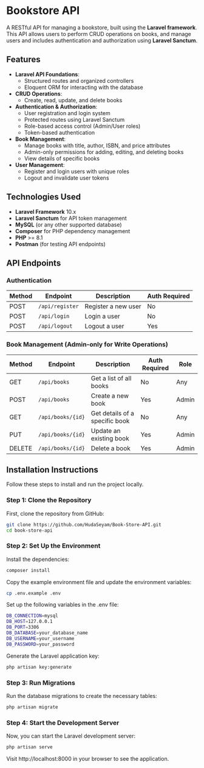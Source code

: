 # Bookstore API

A RESTful API for managing a bookstore, built using the **Laravel framework**. This API allows users to perform CRUD operations on books, and manage users and includes authentication and authorization using **Laravel Sanctum**.

## Features

- **Laravel API Foundations**: 
  - Structured routes and organized controllers
  - Eloquent ORM for interacting with the database
- **CRUD Operations**:
  - Create, read, update, and delete books
- **Authentication & Authorization**:
  - User registration and login system
  - Protected routes using Laravel Sanctum
  - Role-based access control (Admin/User roles)
  - Token-based authentication
- **Book Management**:
  - Manage books with title, author, ISBN, and price attributes
  - Admin-only permissions for adding, editing, and deleting books
  - View details of specific books
- **User Management**:
  - Register and login users with unique roles
  - Logout and invalidate user tokens

## Technologies Used

- **Laravel Framework** 10.x
- **Laravel Sanctum** for API token management
- **MySQL** (or any other supported database)
- **Composer** for PHP dependency management
- **PHP** >= 8.1
- **Postman** (for testing API endpoints)
  
## API Endpoints
### Authentication

| Method | Endpoint        | Description           | Auth Required |
|--------|-----------------|-----------------------|---------------|
| POST   | `/api/register` | Register a new user    | No            |
| POST   | `/api/login`    | Login a user           | No            |
| POST   | `/api/logout`   | Logout a user          | Yes           |

### Book Management (Admin-only for Write Operations)

| Method | Endpoint           | Description                     | Auth Required | Role  |
|--------|--------------------|----------------------------------|---------------|-------|
| GET    | `/api/books`        | Get a list of all books          | No            | Any   |
| POST   | `/api/books`        | Create a new book                | Yes           | Admin |
| GET    | `/api/books/{id}`   | Get details of a specific book   | No            | Any   |
| PUT    | `/api/books/{id}`   | Update an existing book          | Yes           | Admin |
| DELETE | `/api/books/{id}`   | Delete a book                    | Yes           | Admin |

## Installation Instructions

Follow these steps to install and run the project locally.

### Step 1: Clone the Repository
First, clone the repository from GitHub:
```bash
git clone https://github.com/HudaSeyam/Book-Store-API.git
cd book-store-api
```

### Step 2: Set Up the Environment
Install the dependencies:
```bash
composer install
```
Copy the example environment file and update the environment variables:
```bash
cp .env.example .env
```
Set up the following variables in the .env file:
```bash
DB_CONNECTION=mysql
DB_HOST=127.0.0.1
DB_PORT=3306
DB_DATABASE=your_database_name
DB_USERNAME=your_username
DB_PASSWORD=your_password
```
Generate the Laravel application key:
```bash
php artisan key:generate
```
### Step 3: Run Migrations
Run the database migrations to create the necessary tables:
```bash
php artisan migrate
```
### Step 4: Start the Development Server
Now, you can start the Laravel development server:
```bash
php artisan serve
```
Visit http://localhost:8000 in your browser to see the application.
